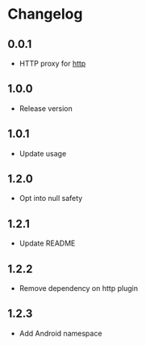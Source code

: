# Changelog

## 0.0.1

* HTTP proxy for [http](https://pub.dev/packages/http)

## 1.0.0

* Release version

## 1.0.1

* Update usage

## 1.2.0

* Opt into null safety

## 1.2.1

* Update README

## 1.2.2
* Remove dependency on http plugin

## 1.2.3
* Add Android namespace
